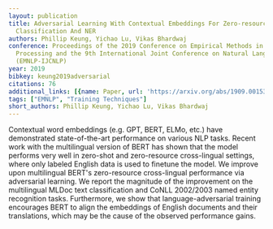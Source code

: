 ```yaml
---
layout: publication
title: Adversarial Learning With Contextual Embeddings For Zero-resource Cross-lingual
  Classification And NER
authors: Phillip Keung, Yichao Lu, Vikas Bhardwaj
conference: Proceedings of the 2019 Conference on Empirical Methods in Natural Language
  Processing and the 9th International Joint Conference on Natural Language Processing
  (EMNLP-IJCNLP)
year: 2019
bibkey: keung2019adversarial
citations: 76
additional_links: [{name: Paper, url: 'https://arxiv.org/abs/1909.00153'}]
tags: ["EMNLP", "Training Techniques"]
short_authors: Phillip Keung, Yichao Lu, Vikas Bhardwaj
---
```

Contextual word embeddings (e.g. GPT, BERT, ELMo, etc.) have demonstrated
state-of-the-art performance on various NLP tasks. Recent work with the
multilingual version of BERT has shown that the model performs very well in
zero-shot and zero-resource cross-lingual settings, where only labeled English
data is used to finetune the model. We improve upon multilingual BERT's
zero-resource cross-lingual performance via adversarial learning. We report the
magnitude of the improvement on the multilingual MLDoc text classification and
CoNLL 2002/2003 named entity recognition tasks. Furthermore, we show that
language-adversarial training encourages BERT to align the embeddings of
English documents and their translations, which may be the cause of the
observed performance gains.